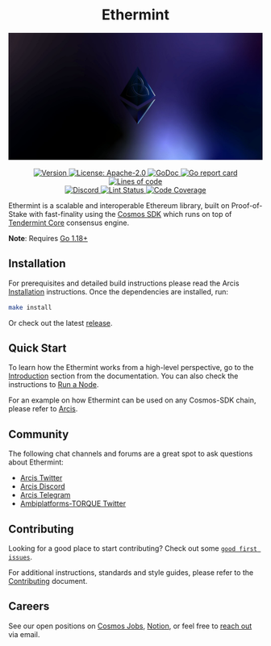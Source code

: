 <!--
parent:
  order: false
-->

<div align="center">
  <h1> Ethermint </h1>
</div>

![banner](docs/ethermint.jpg)

<div align="center">
  <a href="https://github.com/Ambiplatforms-TORQUE/ethermint/releases/latest">
    <img alt="Version" src="https://img.shields.io/github/tag/Ambiplatforms-TORQUE/ethermint.svg" />
  </a>
  <a href="https://github.com/Ambiplatforms-TORQUE/ethermint/blob/main/LICENSE">
    <img alt="License: Apache-2.0" src="https://img.shields.io/github/license/Ambiplatforms-TORQUE/ethermint.svg" />
  </a>
  <a href="https://pkg.go.dev/github.com/Ambiplatforms-TORQUE/ethermint">
    <img alt="GoDoc" src="https://godoc.org/github.com/Ambiplatforms-TORQUE/ethermint?status.svg" />
  </a>
  <a href="https://goreportcard.com/report/github.com/Ambiplatforms-TORQUE/ethermint">
    <img alt="Go report card" src="https://goreportcard.com/badge/github.com/Ambiplatforms-TORQUE/ethermint"/>
  </a>
  <a href="https://bestpractices.coreinfrastructure.org/projects/5018">
    <img alt="Lines of code" src="https://img.shields.io/tokei/lines/github/Ambiplatforms-TORQUE/ethermint">
  </a>
</div>
<div align="center">
  <a href="https://discord.gg/trje9XuAmy">
    <img alt="Discord" src="https://img.shields.io/discord/809048090249134080.svg" />
  </a>
  <a href="https://github.com/Ambiplatforms-TORQUE/ethermint/actions?query=branch%3Amain+workflow%3ALint">
    <img alt="Lint Status" src="https://github.com/Ambiplatforms-TORQUE/ethermint/actions/workflows/lint.yml/badge.svg?branch=main" />
  </a>
  <a href="https://codecov.io/gh/Ambiplatforms-TORQUE/ethermint">
    <img alt="Code Coverage" src="https://codecov.io/gh/Ambiplatforms-TORQUE/ethermint/branch/main/graph/badge.svg" />
  </a>
</div>

Ethermint is a scalable and interoperable Ethereum library, built on Proof-of-Stake with fast-finality using the [Cosmos SDK](https://github.com/cosmos/cosmos-sdk/) which runs on top of [Tendermint Core](https://github.com/tendermint/tendermint) consensus engine.

**Note**: Requires [Go 1.18+](https://golang.org/dl/)

## Installation

For prerequisites and detailed build instructions please read the Arcis [Installation](https://arcis.dev/quickstart/installation.html) instructions. Once the dependencies are installed, run:

```bash
make install
```

Or check out the latest [release](https://github.com/Ambiplatforms-TORQUE/ethermint/releases).

## Quick Start

To learn how the Ethermint works from a high-level perspective, go to the [Introduction](https://arcis.dev/intro/overview.html) section from the documentation. You can also check the instructions to [Run a Node](https://arcis.dev/quickstart/run_node.html).

For an example on how Ethermint can be used on any Cosmos-SDK chain, please refer to [Arcis](https://www.github.com/Ambiplatforms-TORQUE/arcis).

## Community

The following chat channels and forums are a great spot to ask questions about Ethermint:

- [Arcis Twitter](https://twitter.com/ArcisOrg)
- [Arcis Discord](https://discord.gg/trje9XuAmy)
- [Arcis Telegram](https://t.me/ArcisOrg)
- [Ambiplatforms-TORQUE Twitter](https://twitter.com/Ambiplatforms-TORQUEHQ)

## Contributing

Looking for a good place to start contributing? Check out some [`good first issues`](https://github.com/Ambiplatforms-TORQUE/ethermint/issues?q=is%3Aopen+is%3Aissue+label%3A%22good+first+issue%22).

For additional instructions, standards and style guides, please refer to the [Contributing](./CONTRIBUTING.md) document.

## Careers

See our open positions on [Cosmos Jobs](https://jobs.cosmos.network/project/arcis-d0sk1uxuh-remote/), [Notion](https://Ambiplatforms-TORQUE.notion.site), or feel free to [reach out](mailto:careers@thars.is) via email.
